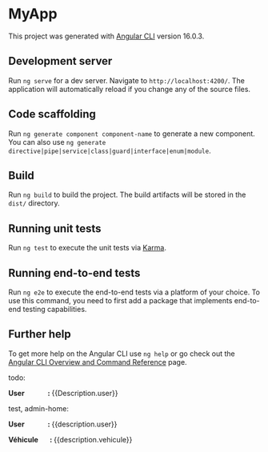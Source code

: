 # MyApp

This project was generated with [Angular CLI](https://github.com/angular/angular-cli) version 16.0.3.

## Development server

Run `ng serve` for a dev server. Navigate to `http://localhost:4200/`. The application will automatically reload if you change any of the source files.

## Code scaffolding

Run `ng generate component component-name` to generate a new component. You can also use `ng generate directive|pipe|service|class|guard|interface|enum|module`.

## Build

Run `ng build` to build the project. The build artifacts will be stored in the `dist/` directory.

## Running unit tests

Run `ng test` to execute the unit tests via [Karma](https://karma-runner.github.io).

## Running end-to-end tests

Run `ng e2e` to execute the end-to-end tests via a platform of your choice. To use this command, you need to first add a package that implements end-to-end testing capabilities.

## Further help

To get more help on the Angular CLI use `ng help` or go check out the [Angular CLI Overview and Command Reference](https://angular.io/cli) page.


todo:
<p><b>User &nbsp;&nbsp;&nbsp;&nbsp;&nbsp;&nbsp;&nbsp;&nbsp;&nbsp;&nbsp;&nbsp;&nbsp;&nbsp;: </b>{{Description.user}}</p>

test, admin-home:
<p><b>User &nbsp;&nbsp;&nbsp;&nbsp;&nbsp;&nbsp;&nbsp;&nbsp;&nbsp;&nbsp;&nbsp;&nbsp;&nbsp;: </b>{{description.user}}</p>
<p><b>Véhicule&nbsp;&nbsp;&nbsp;&nbsp;&nbsp;&nbsp;&nbsp;: </b>{{description.vehicule}}</p>
